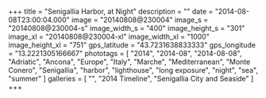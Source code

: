 +++
title = "Senigallia Harbor, at Night"
description = ""
date = "2014-08-08T23:00:04.000"
image = "20140808@230004"
image_s = "20140808@230004-s"
image_width_s = "400"
image_height_s = "301"
image_xl = "20140808@230004-xl"
image_width_xl = "1000"
image_height_xl = "751"
gps_latitude = "43.7231638833333"
gps_longitude = "13.2221305166667"
phototags = [ "2014", "2014-08", "2014-08-08", "Adriatic", "Ancona", "Europe", "Italy", "Marche", "Mediterranean", "Monte Conero", "Senigallia", "harbor", "lighthouse", "long exposure", "night", "sea", "summer" ]
galleries = [ "", "2014 Timeline", "Senigallia City and Seaside" ]
+++
